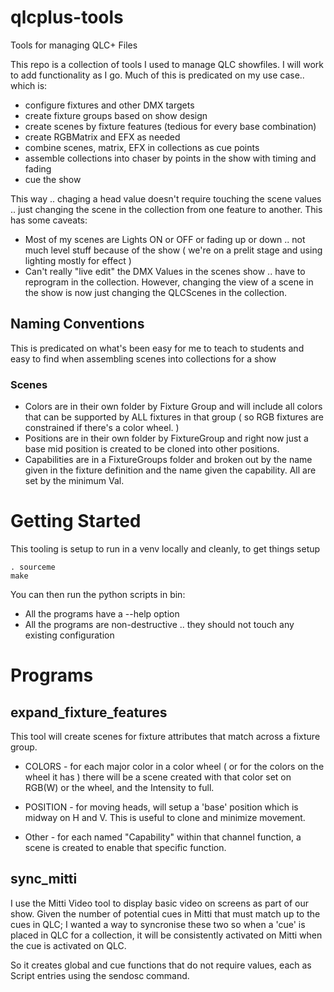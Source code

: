 # qlcplus-tools

Tools for managing QLC+ Files

This repo is a collection of tools I used to manage QLC showfiles.  I will work to 
add functionality as I go.  Much of this is predicated on my use case.. which is:

- configure fixtures and other DMX targets
- create fixture groups based on show design
- create scenes by fixture features (tedious for every base combination)
- create RGBMatrix and EFX as needed
- combine scenes, matrix, EFX in collections as cue points 
- assemble collections into chaser by points in the show with timing and fading
- cue the show 

This way .. chaging a head value doesn't require touching the scene values .. just changing the scene in the collection from one feature to another.  This has some caveats:

- Most of my scenes are Lights ON or OFF or fading up or down .. not much level stuff because of the show ( we're on a prelit stage and using lighting mostly for effect )
- Can't really "live edit" the DMX Values in the scenes show .. have to reprogram in the collection.  However, changing the view of a scene in the show is now just changing the 
QLCScenes in the collection.  

## Naming Conventions
This is predicated on what's been easy for me to teach to students and easy to find when 
assembling scenes into collections for a show

### Scenes
- Colors are in their own folder by Fixture Group and will include all colors that can be supported by ALL fixtures in that group ( so RGB fixtures are constrained if there's a color wheel. )
- Positions are in their own folder by FixtureGroup and right now just a base mid position is created to be cloned into other positions. 
- Capabilities are in a FixtureGroups folder and broken out by the name given in the 
fixture definition and the name given the capability.  All are set by the minimum Val.

# Getting Started
This tooling is setup to run in a venv locally and cleanly, to get things setup 

```
. sourceme
make
```
You can then run the python scripts in bin: 

- All the programs have a --help option 
- All the programs are non-destructive .. they should not touch any existing configuration

# Programs

## expand_fixture_features
 
This tool will create scenes for fixture attributes that match across a fixture group. 

- COLORS - for each major color in a color wheel ( or for the colors on the wheel it has ) there will be a scene created with that color set on RGB(W) or the wheel, and the Intensity 
to full. 

- POSITION - for moving heads, will setup a 'base' position which is midway on H and V.  This is useful to clone and minimize movement.

- Other - for each named "Capability" within that channel function, a scene is created to enable that specific function. 


## sync_mitti 
I use the Mitti Video tool to display basic video on screens as part of our show.  Given the number of potential cues in Mitti that must match up to the cues in QLC; I wanted a 
way to syncronise these two so when a 'cue' is placed in QLC for a collection, it will be 
consistently activated on Mitti when the cue is activated on QLC. 

So it creates global and cue functions that do not require values, each as Script entries using the sendosc command. 